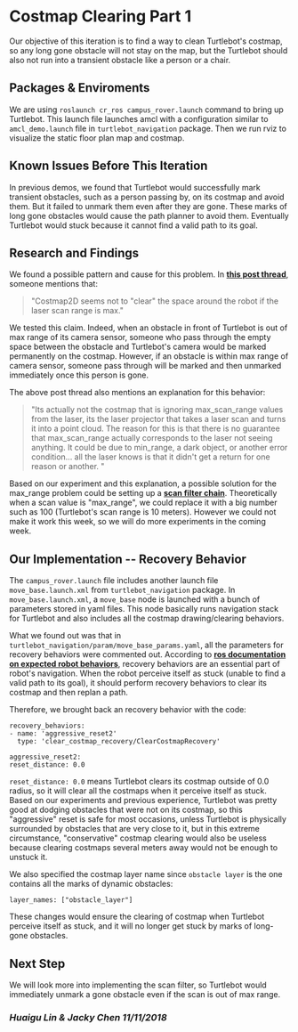 # Costmap Clearing Part 1

Our objective of this iteration is to find a way to clean Turtlebot's costmap, so any long gone obstacle will not stay on the map, but the Turtlebot should also not run into a transient obstacle like a person or a chair.

## Packages & Enviroments

We are using `roslaunch cr_ros campus_rover.launch` command to bring up Turtlebot. This launch file launches amcl with a configuration similar to `amcl_demo.launch` file in `turtlebot_navigation` package. Then we run rviz to visualize the static floor plan map and costmap.

## Known Issues Before This Iteration

In previous demos, we found that Turtlebot would successfully mark transient obstacles, such as a person passing by, on its costmap and avoid them. But it failed to unmark them even after they are gone. These marks of long gone obstacles would cause the path planner to avoid them. Eventually Turtlebot would stuck because it cannot find a valid path to its goal.

## Research and Findings

We found a possible pattern and cause for this problem. In [**this post thread**](http://ros-users.122217.n3.nabble.com/Clear-cells-in-costmap-with-max-laser-range-td973150.html), someone mentions that:

> "Costmap2D seems not to "clear" the space around the robot if the laser scan range is max."

We tested this claim. Indeed, when an obstacle in front of Turtlebot is out of max range of its camera sensor, someone who pass through the empty space between the obstacle and Turtlebot's camera would be marked permanently on the costmap. However, if an obstacle is within max range of camera sensor, someone pass through will be marked and then unmarked immediately once this person is gone.

The above post thread also mentions an explanation for this behavior:

> "Its actually not the costmap that is ignoring max\_scan\_range values from the laser, its the laser projector that takes a laser scan and turns it into a point cloud. The reason for this is that there is no guarantee that max\_scan\_range actually corresponds to the laser not seeing anything. It could be due to min\_range, a dark object, or another error condition... all the laser knows is that it didn't get a return for one reason or another. "

Based on our experiment and this explanation, a possible solution for the max\_range problem could be setting up a [**scan filter chain**](http://wiki.ros.org/laser_filters). Theoretically when a scan value is "max\_range", we could replace it with a big number such as 100 \(Turtlebot's scan range is 10 meters\). However we could not make it work this week, so we will do more experiments in the coming week.

## Our Implementation -- Recovery Behavior

The `campus_rover.launch` file includes another launch file `move_base.launch.xml` from `turtlebot_navigation` package. In `move_base.launch.xml`, a `move_base` node is launched with a bunch of parameters stored in yaml files. This node basically runs navigation stack for Turtlebot and also includes all the costmap drawing/clearing behaviors.

What we found out was that in `turtlebot_navigation/param/move_base_params.yaml`, all the parameters for recovery behaviors were commented out. According to [**ros documentation on expected robot behaviors**](http://wiki.ros.org/move_base#Expected_Robot_Behavior), recovery behaviors are an essential part of robot's navigation. When the robot perceive itself as stuck \(unable to find a valid path to its goal\), it should perform recovery behaviors to clear its costmap and then replan a path.

Therefore, we brought back an recovery behavior with the code:

```text
recovery_behaviors:
- name: 'aggressive_reset2'
  type: 'clear_costmap_recovery/ClearCostmapRecovery'

aggressive_reset2:
reset_distance: 0.0
```

`reset_distance: 0.0` means Turtlebot clears its costmap outside of 0.0 radius, so it will clear all the costmaps when it perceive itself as stuck. Based on our experiments and previous experience, Turtlebot was pretty good at dodging obstacles that were not on its costmap, so this "aggressive" reset is safe for most occasions, unless Turtlebot is physically surrounded by obstacles that are very close to it, but in this extreme circumstance, "conservative" costmap clearing would also be useless because clearing costmaps several meters away would not be enough to unstuck it.

We also specified the costmap layer name since `obstacle layer` is the one contains all the marks of dynamic obstacles:

```text
layer_names: ["obstacle_layer"]
```

These changes would ensure the clearing of costmap when Turtlebot perceive itself as stuck, and it will no longer get stuck by marks of long-gone obstacles.

## Next Step

We will look more into implementing the scan filter, so Turtlebot would immediately unmark a gone obstacle even if the scan is out of max range.

### _Huaigu Lin & Jacky Chen 11/11/2018_


